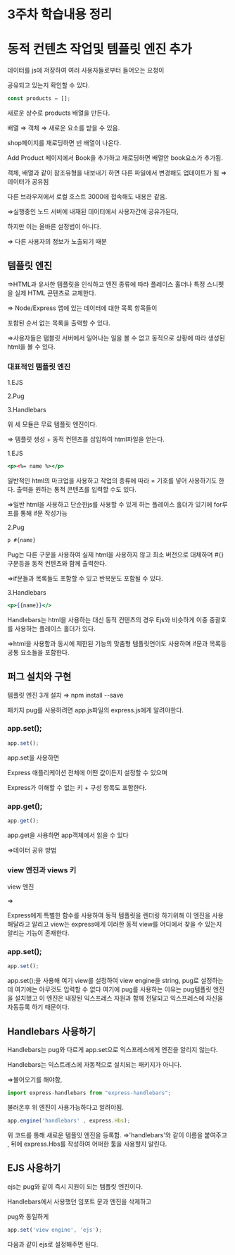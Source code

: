 # 3주차 학습내용 정리



# 동적 컨텐츠 작업및 템플릿 엔진 추가

데이터를 js에 저장하여 여러 사용자들로부터 들어오는 요청이

공유되고 있는지 확인할 수 있다.

```jsx
const products = [];
```

새로운 상수로 products 배열을 만든다.

배열 ⇒ 객체 ⇒ 새로운 요소를 받을 수 있음.

shop페이지를 재로딩하면 빈 배열이 나온다.

Add Product 페이지에서 Book을 추가하고 재로딩하면 배열안 book요소가 추가됨.

객체, 배열과 같이 참조유형을 내보내기 하면 다른 파일에서 변경해도 업데이트가 됨 ⇒ 데이터가 공유됨

다른 브라우저에서 로컬 호스트 3000에 접속해도 내용은 같음.

⇒실행중인 노드 서버에 내재된 데이터에서 사용자간에 공유가된다,

하지만 이는 올바른 설정법이 아니다.

⇒ 다른 사용자의 정보가 노출되기 때문

## 템플릿 엔진

⇒HTML과 유사한 템플릿을 인식하고 엔진 종류에 따라 플레이스 홀더나 특정 스니펫을 실제 HTML 콘텐츠로 교체한다.

⇒ Node/Express 앱에 있는 데이터에 대한 목록 항목들이

포함된 순서 없는 목록을 출력할 수 있다.

⇒사용자들은 탬블릿 서버에서 일어나는 일을 볼 수 없고 동적으로 상황에 따라 생성된 html을 볼 수 있다.

### 대표적인 템플릿 엔진

1.EJS

2.Pug

3.Handlebars

위 세 모듈은 무료 템플릿 엔진이다.

⇒ 템플릿 생성 + 동적 컨텐츠를 삽입하여 html파일을 얻는다.

1.EJS

```jsx
<p><%= name %></p>
```

일반적인 html의 마크업을 사용하고 작업의 종류에 따라 = 기호를 넣어 사용하기도 한다. 출력을 원하는 통적 콘텐츠를 입력할 수도 있다.

⇒일반 html을 사용하고 단순한js를 사용할 수 있게 하는 플레이스 홀더가 있기에 for루프를 통해 if문 작성가능

2.Pug

```jsx
p #{name}
```

Pug는 다른 구문을 사용하여 실제 html을 사용하지 않고 최소 버전으로 대체하며 #{}구문등을 동적 컨텐츠와 함께 출력한다.

⇒if문들과 목록들도 포함할 수 있고 반복문도 포함될 수 있다.

3.Handlebars

```jsx
<p>{{name}}</>
```

Handlebars는 html을 사용하는 대신 동적 컨텐츠의 경우 Ejs와 비슷하게 이중 중괄호를 사용하는 플레이스 홀더가 있다.

⇒html을 사용함과 동시에 제한된 기능의 맞춤형 템플릿언어도 사용하며 if문과 목록등 공통 요소들을 포함한다.

## 퍼그 설치와 구현

템플릿 엔진 3개 설치 ⇒ npm install --save

패키지 pug를 사용하려면 app.js파일의  express.js에게 알려야한다.

### app.set();

```jsx
app.set();
```

app.set을 사용하면 

Express 애플리케이션 전체에 어떤 값이든지 설정할 수 있으며

Express가 이해할 수 없는 키 + 구성 항목도 포함한다.

### app.get();

```jsx
app.get();
```

app.get을 사용하면 app객체에서 읽을 수 있다

⇒데이터 공유 방법

### view 엔진과 views 키

view 엔진

⇒ 

Express에게 특별한 함수를 사용하여 동적 템플릿을 렌더링 하기위해 이 엔진을 사용해달라고 알리고 view는 express에게 이러한 동적 view를 어디에서 찾을 수 있는지 알리는 기능이 존재한다.

### app.set();

```jsx
app.set();
```

app.set();을 사용해 여기 view를 설정하여 view engine을 string, pug로 설정하는데 여기에는 아무것도 입력할 수 없다 여기에 pug를 사용하는 이유는 pug템플릿 엔진을 설치했고 이 엔진은 내장된 익스프레스 자원과 함께 전달되고 익스프레스에 자신을 자동등록 하기 때문이다.

## Handlebars 사용하기

Handlebars는 pug와 다르게 app.set으로 익스프레스에게 엔진을 알리지 않는다.

Handlebars는 익스트레스에 자동적으로 설치되는 패키지가 아니다.

⇒불어오기를 해야함,

```jsx
import express-handlebars from "express-handlebars";
```

불러온후 위 엔진이 사용가능하다고 알려야됨.

```jsx
app.engine('handlebars' , express.Hbs);
```

위 코드를 통해 새로운 템플잇 엔진을 등록함. ⇒'handlebars'와 같이 이름을 붙여주고 , 뒤에 express.Hbs를 작성하여 어떠한 툴을 사용할지 알린다.

## EJS 사용하기

ejs는  pug와 같이 즉시 지원이 되는 템플릿 엔진이다.

Handlebars에서 사용했던 임포트 문과 엔진을 삭제하고

pug와 동일하게

```jsx
app.set('view engine', 'ejs');
```

다음과 같이 ejs로 설정해주면 된다.